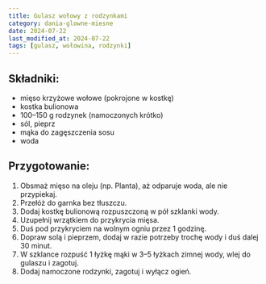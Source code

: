```yaml
---
title: Gulasz wołowy z rodzynkami
category: dania-glowne-miesne
date: 2024-07-22
last_modified_at: 2024-07-22
tags: [gulasz, wołowina, rodzynki]
---
```


## Składniki:
 - mięso krzyżowe wołowe (pokrojone w kostkę)
 - kostka bulionowa
 - 100–150 g rodzynek (namoczonych krótko)
 - sól, pieprz
 - mąka do zagęszczenia sosu
 - woda

## Przygotowanie:
1. Obsmaż mięso na oleju (np. Planta), aż odparuje woda, ale nie przypiekaj.
2. Przełóż do garnka bez tłuszczu.
3. Dodaj kostkę bulionową rozpuszczoną w pół szklanki wody.
4. Uzupełnij wrzątkiem do przykrycia mięsa.
5. Duś pod przykryciem na wolnym ogniu przez 1 godzinę.
6. Dopraw solą i pieprzem, dodaj w razie potrzeby trochę wody i duś dalej 30 minut.
7. W szklance rozpuść 1 łyżkę mąki w 3–5 łyżkach zimnej wody, wlej do gulaszu i zagotuj.
8. Dodaj namoczone rodzynki, zagotuj i wyłącz ogień.
